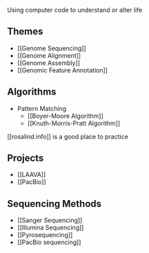 Using computer code to understand or alter life

## Themes
- [[Genome Sequencing]]
- [[Genome Alignment]]
- [[Genome Assembly]]
- [[Genomic Feature Annotation]]

## Algorithms
- Pattern Matching
	- [[Boyer-Moore Algorithm]]
	- [[Knuth-Morris-Pratt Algorithm]]

[[rosalind.info]] is a good place to practice

## Projects
- [[LAAVA]]
- [[PacBio]]

## Sequencing Methods
- [[Sanger Sequencing]]
- [[Illumina Sequencing]]
- [[Pyrosequencing]]
- [[PacBio sequencing]]
